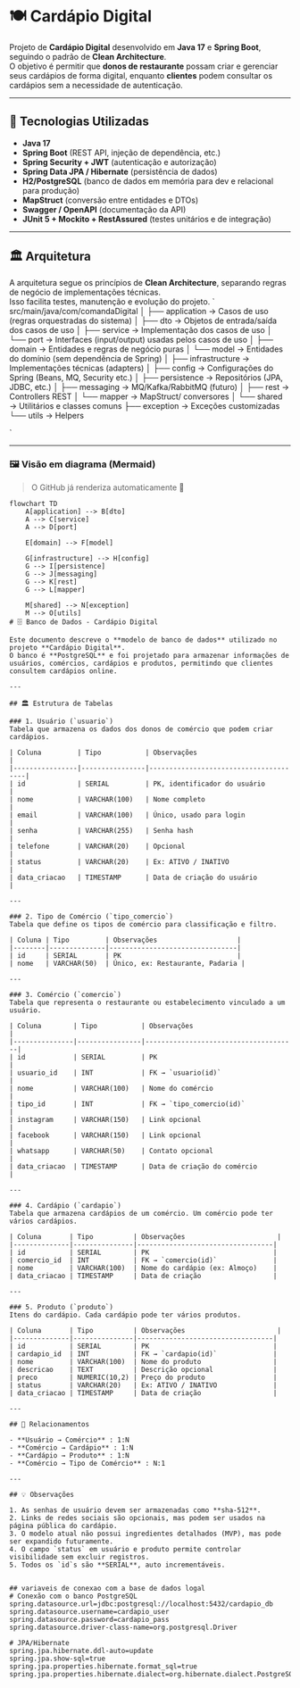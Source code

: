 # 🍽️ Cardápio Digital

Projeto de **Cardápio Digital** desenvolvido em **Java 17** e **Spring Boot**, seguindo o padrão de **Clean Architecture**.  
O objetivo é permitir que **donos de restaurante** possam criar e gerenciar seus cardápios de forma digital, enquanto **clientes** podem consultar os cardápios sem a necessidade de autenticação.  

---

## 🚀 Tecnologias Utilizadas

- **Java 17**
- **Spring Boot** (REST API, injeção de dependência, etc.)
- **Spring Security + JWT** (autenticação e autorização)
- **Spring Data JPA / Hibernate** (persistência de dados)
- **H2/PostgreSQL** (banco de dados em memória para dev e relacional para produção)
- **MapStruct** (conversão entre entidades e DTOs)
- **Swagger / OpenAPI** (documentação da API)
- **JUnit 5 + Mockito + RestAssured** (testes unitários e de integração)

---

## 🏛️ Arquitetura

A arquitetura segue os princípios de **Clean Architecture**, separando regras de negócio de implementações técnicas.  
Isso facilita testes, manutenção e evolução do projeto.
`
src/main/java/com/comandaDigital
│
├── application → Casos de uso (regras orquestradas do sistema)
│ ├── dto → Objetos de entrada/saída dos casos de uso
│ ├── service → Implementação dos casos de uso
│ └── port → Interfaces (input/output) usadas pelos casos de uso
│
├── domain → Entidades e regras de negócio puras
│ └── model → Entidades do domínio (sem dependência de Spring)
│
├── infrastructure → Implementações técnicas (adapters)
│ ├── config → Configurações do Spring (Beans, MQ, Security etc.)
│ ├── persistence → Repositórios (JPA, JDBC, etc.)
│ ├── messaging → MQ/Kafka/RabbitMQ (futuro)
│ ├── rest → Controllers REST
│ └── mapper → MapStruct/ conversores
│
└── shared → Utilitários e classes comuns
├── exception → Exceções customizadas
└── utils → Helpers

`

---

### 🖼️ Visão em diagrama (Mermaid)
> O GitHub já renderiza automaticamente 🎉

```mermaid
flowchart TD
    A[application] --> B[dto]
    A --> C[service]
    A --> D[port]

    E[domain] --> F[model]

    G[infrastructure] --> H[config]
    G --> I[persistence]
    G --> J[messaging]
    G --> K[rest]
    G --> L[mapper]

    M[shared] --> N[exception]
    M --> O[utils]
# 🗄️ Banco de Dados - Cardápio Digital

Este documento descreve o **modelo de banco de dados** utilizado no projeto **Cardápio Digital**.  
O banco é **PostgreSQL** e foi projetado para armazenar informações de usuários, comércios, cardápios e produtos, permitindo que clientes consultem cardápios online.

---

## 🏛️ Estrutura de Tabelas

### 1. Usuário (`usuario`)
Tabela que armazena os dados dos donos de comércio que podem criar cardápios.

| Coluna         | Tipo           | Observações                           |
|----------------|----------------|---------------------------------------|
| id             | SERIAL         | PK, identificador do usuário          |
| nome           | VARCHAR(100)   | Nome completo                          |
| email          | VARCHAR(100)   | Único, usado para login               |
| senha          | VARCHAR(255)   | Senha hash                            |
| telefone       | VARCHAR(20)    | Opcional                              |
| status         | VARCHAR(20)    | Ex: ATIVO / INATIVO                   |
| data_criacao   | TIMESTAMP      | Data de criação do usuário            |

---

### 2. Tipo de Comércio (`tipo_comercio`)
Tabela que define os tipos de comércio para classificação e filtro.

| Coluna | Tipo         | Observações                    |
|--------|--------------|--------------------------------|
| id     | SERIAL       | PK                             |
| nome   | VARCHAR(50)  | Único, ex: Restaurante, Padaria |

---

### 3. Comércio (`comercio`)
Tabela que representa o restaurante ou estabelecimento vinculado a um usuário.

| Coluna        | Tipo           | Observações                          |
|---------------|----------------|--------------------------------------|
| id            | SERIAL         | PK                                   |
| usuario_id    | INT            | FK → `usuario(id)`                   |
| nome          | VARCHAR(100)   | Nome do comércio                     |
| tipo_id       | INT            | FK → `tipo_comercio(id)`             |
| instagram     | VARCHAR(150)   | Link opcional                        |
| facebook      | VARCHAR(150)   | Link opcional                        |
| whatsapp      | VARCHAR(50)    | Contato opcional                      |
| data_criacao  | TIMESTAMP      | Data de criação do comércio          |

---

### 4. Cardápio (`cardapio`)
Tabela que armazena cardápios de um comércio. Um comércio pode ter vários cardápios.

| Coluna       | Tipo          | Observações                       |
|--------------|---------------|----------------------------------|
| id           | SERIAL        | PK                               |
| comercio_id  | INT           | FK → `comercio(id)`              |
| nome         | VARCHAR(100)  | Nome do cardápio (ex: Almoço)    |
| data_criacao | TIMESTAMP     | Data de criação                  |

---

### 5. Produto (`produto`)
Itens do cardápio. Cada cardápio pode ter vários produtos.

| Coluna       | Tipo          | Observações                       |
|--------------|---------------|----------------------------------|
| id           | SERIAL        | PK                               |
| cardapio_id  | INT           | FK → `cardapio(id)`              |
| nome         | VARCHAR(100)  | Nome do produto                  |
| descricao    | TEXT          | Descrição opcional               |
| preco        | NUMERIC(10,2) | Preço do produto                 |
| status       | VARCHAR(20)   | Ex: ATIVO / INATIVO              |
| data_criacao | TIMESTAMP     | Data de criação                  |

---

## 🔗 Relacionamentos

- **Usuário → Comércio** : 1:N  
- **Comércio → Cardápio** : 1:N  
- **Cardápio → Produto** : 1:N  
- **Comércio → Tipo de Comércio** : N:1  

---

## 💡 Observações

1. As senhas de usuário devem ser armazenadas como **sha-512**.  
2. Links de redes sociais são opcionais, mas podem ser usados na página pública do cardápio.  
3. O modelo atual não possui ingredientes detalhados (MVP), mas pode ser expandido futuramente.  
4. O campo `status` em usuário e produto permite controlar visibilidade sem excluir registros.  
5. Todos os `id`s são **SERIAL**, auto incrementáveis.  
  

## variaveis de conexao com a base de dados logal
# Conexão com o banco PostgreSQL
spring.datasource.url=jdbc:postgresql://localhost:5432/cardapio_db
spring.datasource.username=cardapio_user
spring.datasource.password=cardapio_pass
spring.datasource.driver-class-name=org.postgresql.Driver

# JPA/Hibernate
spring.jpa.hibernate.ddl-auto=update
spring.jpa.show-sql=true
spring.jpa.properties.hibernate.format_sql=true
spring.jpa.properties.hibernate.dialect=org.hibernate.dialect.PostgreSQLDialect
